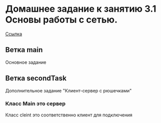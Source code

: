 # Домашнее задание к занятию 3.1 Основы работы с сетью. 

[Ссылка](https://github.com/netology-code/jd-homeworks/blob/master/network/README.md)

## Ветка main
Основное задание

## Ветка secondTask
Дополнительное задание "Клиент-сервер с рюшечками"

### Класс Main это сервер
Класс cleint это соответственно клиент для подключения
